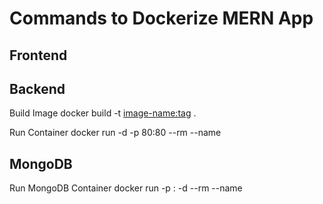 # Commands to Dockerize MERN App

## Frontend

## Backend

Build Image
docker build -t <image-name:tag> .

Run Container
docker run -d -p 80:80 --rm --name <container-name> <image-name>

## MongoDB

Run MongoDB Container
docker run -p <port>:<port> -d --rm --name <container-name> <image-name>
